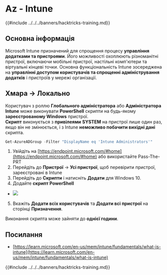 # Az - Intune

{{#include ../../../banners/hacktricks-training.md}}

## Основна інформація

Microsoft Intune призначений для спрощення процесу **управління додатками та пристроями**. Його можливості охоплюють різноманітні пристрої, включаючи мобільні пристрої, настільні комп'ютери та віртуальні кінцеві точки. Основна функціональність Intune зосереджена на **управлінні доступом користувачів та спрощенні адміністрування додатків** і пристроїв у мережі організації.

## Хмара -> Локально

Користувач з роллю **Глобального адміністратора** або **Адміністратора Intune** може виконувати **PowerShell** скрипти на будь-якому **зареєстрованому Windows** пристрої.\
**Скрипт** виконується з **привілеями** **SYSTEM** на пристрої лише один раз, якщо він не змінюється, і з Intune **неможливо побачити вихідні дані** скрипта.
```powershell
Get-AzureADGroup -Filter "DisplayName eq 'Intune Administrators'"
```
1. Увійдіть на [https://endpoint.microsoft.com/#home](https://endpoint.microsoft.com/#home) або використайте Pass-The-PRT
2. Перейдіть до **Пристрої** -> **Усі пристрої**, щоб перевірити пристрої, зареєстровані в Intune
3. Перейдіть до **Скрипти** і натисніть **Додати** для Windows 10.
4. Додайте **скрипт PowerShell**
- ![](<../../../images/image (264).png>)
5. Вкажіть **Додати всіх користувачів** та **Додати всі пристрої** на сторінці **Призначення**.

Виконання скрипта може зайняти до **однієї години**.

## Посилання

- [https://learn.microsoft.com/en-us/mem/intune/fundamentals/what-is-intune](https://learn.microsoft.com/en-us/mem/intune/fundamentals/what-is-intune)

{{#include ../../../banners/hacktricks-training.md}}
